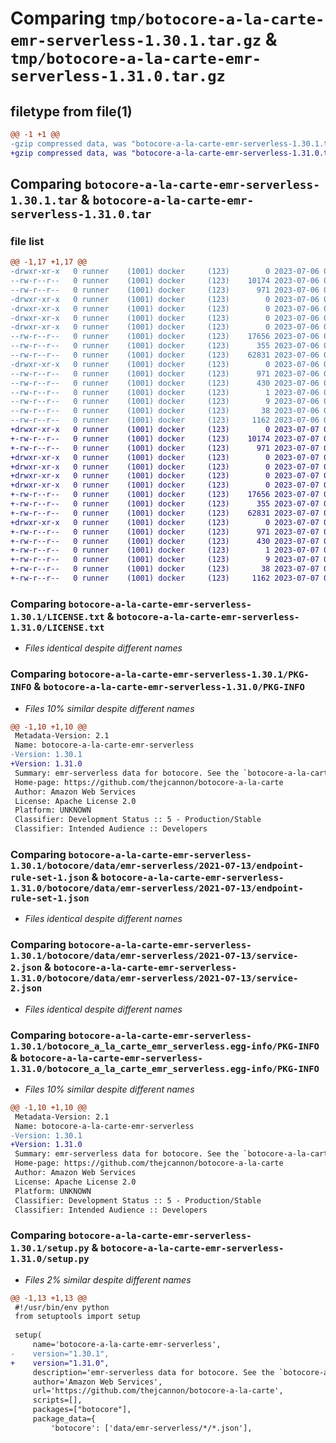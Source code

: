 # Comparing `tmp/botocore-a-la-carte-emr-serverless-1.30.1.tar.gz` & `tmp/botocore-a-la-carte-emr-serverless-1.31.0.tar.gz`

## filetype from file(1)

```diff
@@ -1 +1 @@
-gzip compressed data, was "botocore-a-la-carte-emr-serverless-1.30.1.tar", last modified: Thu Jul  6 01:45:07 2023, max compression
+gzip compressed data, was "botocore-a-la-carte-emr-serverless-1.31.0.tar", last modified: Fri Jul  7 01:43:58 2023, max compression
```

## Comparing `botocore-a-la-carte-emr-serverless-1.30.1.tar` & `botocore-a-la-carte-emr-serverless-1.31.0.tar`

### file list

```diff
@@ -1,17 +1,17 @@
-drwxr-xr-x   0 runner    (1001) docker     (123)        0 2023-07-06 01:45:07.254835 botocore-a-la-carte-emr-serverless-1.30.1/
--rw-r--r--   0 runner    (1001) docker     (123)    10174 2023-07-06 01:45:07.000000 botocore-a-la-carte-emr-serverless-1.30.1/LICENSE.txt
--rw-r--r--   0 runner    (1001) docker     (123)      971 2023-07-06 01:45:07.254835 botocore-a-la-carte-emr-serverless-1.30.1/PKG-INFO
-drwxr-xr-x   0 runner    (1001) docker     (123)        0 2023-07-06 01:45:07.254835 botocore-a-la-carte-emr-serverless-1.30.1/botocore/
-drwxr-xr-x   0 runner    (1001) docker     (123)        0 2023-07-06 01:45:07.254835 botocore-a-la-carte-emr-serverless-1.30.1/botocore/data/
-drwxr-xr-x   0 runner    (1001) docker     (123)        0 2023-07-06 01:45:07.254835 botocore-a-la-carte-emr-serverless-1.30.1/botocore/data/emr-serverless/
-drwxr-xr-x   0 runner    (1001) docker     (123)        0 2023-07-06 01:45:07.254835 botocore-a-la-carte-emr-serverless-1.30.1/botocore/data/emr-serverless/2021-07-13/
--rw-r--r--   0 runner    (1001) docker     (123)    17656 2023-07-06 01:44:40.000000 botocore-a-la-carte-emr-serverless-1.30.1/botocore/data/emr-serverless/2021-07-13/endpoint-rule-set-1.json
--rw-r--r--   0 runner    (1001) docker     (123)      355 2023-07-06 01:44:40.000000 botocore-a-la-carte-emr-serverless-1.30.1/botocore/data/emr-serverless/2021-07-13/paginators-1.json
--rw-r--r--   0 runner    (1001) docker     (123)    62831 2023-07-06 01:44:40.000000 botocore-a-la-carte-emr-serverless-1.30.1/botocore/data/emr-serverless/2021-07-13/service-2.json
-drwxr-xr-x   0 runner    (1001) docker     (123)        0 2023-07-06 01:45:07.254835 botocore-a-la-carte-emr-serverless-1.30.1/botocore_a_la_carte_emr_serverless.egg-info/
--rw-r--r--   0 runner    (1001) docker     (123)      971 2023-07-06 01:45:07.000000 botocore-a-la-carte-emr-serverless-1.30.1/botocore_a_la_carte_emr_serverless.egg-info/PKG-INFO
--rw-r--r--   0 runner    (1001) docker     (123)      430 2023-07-06 01:45:07.000000 botocore-a-la-carte-emr-serverless-1.30.1/botocore_a_la_carte_emr_serverless.egg-info/SOURCES.txt
--rw-r--r--   0 runner    (1001) docker     (123)        1 2023-07-06 01:45:07.000000 botocore-a-la-carte-emr-serverless-1.30.1/botocore_a_la_carte_emr_serverless.egg-info/dependency_links.txt
--rw-r--r--   0 runner    (1001) docker     (123)        9 2023-07-06 01:45:07.000000 botocore-a-la-carte-emr-serverless-1.30.1/botocore_a_la_carte_emr_serverless.egg-info/top_level.txt
--rw-r--r--   0 runner    (1001) docker     (123)       38 2023-07-06 01:45:07.254835 botocore-a-la-carte-emr-serverless-1.30.1/setup.cfg
--rw-r--r--   0 runner    (1001) docker     (123)     1162 2023-07-06 01:45:07.000000 botocore-a-la-carte-emr-serverless-1.30.1/setup.py
+drwxr-xr-x   0 runner    (1001) docker     (123)        0 2023-07-07 01:43:58.131361 botocore-a-la-carte-emr-serverless-1.31.0/
+-rw-r--r--   0 runner    (1001) docker     (123)    10174 2023-07-07 01:43:57.000000 botocore-a-la-carte-emr-serverless-1.31.0/LICENSE.txt
+-rw-r--r--   0 runner    (1001) docker     (123)      971 2023-07-07 01:43:58.131361 botocore-a-la-carte-emr-serverless-1.31.0/PKG-INFO
+drwxr-xr-x   0 runner    (1001) docker     (123)        0 2023-07-07 01:43:58.131361 botocore-a-la-carte-emr-serverless-1.31.0/botocore/
+drwxr-xr-x   0 runner    (1001) docker     (123)        0 2023-07-07 01:43:58.131361 botocore-a-la-carte-emr-serverless-1.31.0/botocore/data/
+drwxr-xr-x   0 runner    (1001) docker     (123)        0 2023-07-07 01:43:58.131361 botocore-a-la-carte-emr-serverless-1.31.0/botocore/data/emr-serverless/
+drwxr-xr-x   0 runner    (1001) docker     (123)        0 2023-07-07 01:43:58.131361 botocore-a-la-carte-emr-serverless-1.31.0/botocore/data/emr-serverless/2021-07-13/
+-rw-r--r--   0 runner    (1001) docker     (123)    17656 2023-07-07 01:43:28.000000 botocore-a-la-carte-emr-serverless-1.31.0/botocore/data/emr-serverless/2021-07-13/endpoint-rule-set-1.json
+-rw-r--r--   0 runner    (1001) docker     (123)      355 2023-07-07 01:43:28.000000 botocore-a-la-carte-emr-serverless-1.31.0/botocore/data/emr-serverless/2021-07-13/paginators-1.json
+-rw-r--r--   0 runner    (1001) docker     (123)    62831 2023-07-07 01:43:28.000000 botocore-a-la-carte-emr-serverless-1.31.0/botocore/data/emr-serverless/2021-07-13/service-2.json
+drwxr-xr-x   0 runner    (1001) docker     (123)        0 2023-07-07 01:43:58.131361 botocore-a-la-carte-emr-serverless-1.31.0/botocore_a_la_carte_emr_serverless.egg-info/
+-rw-r--r--   0 runner    (1001) docker     (123)      971 2023-07-07 01:43:58.000000 botocore-a-la-carte-emr-serverless-1.31.0/botocore_a_la_carte_emr_serverless.egg-info/PKG-INFO
+-rw-r--r--   0 runner    (1001) docker     (123)      430 2023-07-07 01:43:58.000000 botocore-a-la-carte-emr-serverless-1.31.0/botocore_a_la_carte_emr_serverless.egg-info/SOURCES.txt
+-rw-r--r--   0 runner    (1001) docker     (123)        1 2023-07-07 01:43:58.000000 botocore-a-la-carte-emr-serverless-1.31.0/botocore_a_la_carte_emr_serverless.egg-info/dependency_links.txt
+-rw-r--r--   0 runner    (1001) docker     (123)        9 2023-07-07 01:43:58.000000 botocore-a-la-carte-emr-serverless-1.31.0/botocore_a_la_carte_emr_serverless.egg-info/top_level.txt
+-rw-r--r--   0 runner    (1001) docker     (123)       38 2023-07-07 01:43:58.131361 botocore-a-la-carte-emr-serverless-1.31.0/setup.cfg
+-rw-r--r--   0 runner    (1001) docker     (123)     1162 2023-07-07 01:43:57.000000 botocore-a-la-carte-emr-serverless-1.31.0/setup.py
```

### Comparing `botocore-a-la-carte-emr-serverless-1.30.1/LICENSE.txt` & `botocore-a-la-carte-emr-serverless-1.31.0/LICENSE.txt`

 * *Files identical despite different names*

### Comparing `botocore-a-la-carte-emr-serverless-1.30.1/PKG-INFO` & `botocore-a-la-carte-emr-serverless-1.31.0/PKG-INFO`

 * *Files 10% similar despite different names*

```diff
@@ -1,10 +1,10 @@
 Metadata-Version: 2.1
 Name: botocore-a-la-carte-emr-serverless
-Version: 1.30.1
+Version: 1.31.0
 Summary: emr-serverless data for botocore. See the `botocore-a-la-carte` package for more info.
 Home-page: https://github.com/thejcannon/botocore-a-la-carte
 Author: Amazon Web Services
 License: Apache License 2.0
 Platform: UNKNOWN
 Classifier: Development Status :: 5 - Production/Stable
 Classifier: Intended Audience :: Developers
```

### Comparing `botocore-a-la-carte-emr-serverless-1.30.1/botocore/data/emr-serverless/2021-07-13/endpoint-rule-set-1.json` & `botocore-a-la-carte-emr-serverless-1.31.0/botocore/data/emr-serverless/2021-07-13/endpoint-rule-set-1.json`

 * *Files identical despite different names*

### Comparing `botocore-a-la-carte-emr-serverless-1.30.1/botocore/data/emr-serverless/2021-07-13/service-2.json` & `botocore-a-la-carte-emr-serverless-1.31.0/botocore/data/emr-serverless/2021-07-13/service-2.json`

 * *Files identical despite different names*

### Comparing `botocore-a-la-carte-emr-serverless-1.30.1/botocore_a_la_carte_emr_serverless.egg-info/PKG-INFO` & `botocore-a-la-carte-emr-serverless-1.31.0/botocore_a_la_carte_emr_serverless.egg-info/PKG-INFO`

 * *Files 10% similar despite different names*

```diff
@@ -1,10 +1,10 @@
 Metadata-Version: 2.1
 Name: botocore-a-la-carte-emr-serverless
-Version: 1.30.1
+Version: 1.31.0
 Summary: emr-serverless data for botocore. See the `botocore-a-la-carte` package for more info.
 Home-page: https://github.com/thejcannon/botocore-a-la-carte
 Author: Amazon Web Services
 License: Apache License 2.0
 Platform: UNKNOWN
 Classifier: Development Status :: 5 - Production/Stable
 Classifier: Intended Audience :: Developers
```

### Comparing `botocore-a-la-carte-emr-serverless-1.30.1/setup.py` & `botocore-a-la-carte-emr-serverless-1.31.0/setup.py`

 * *Files 2% similar despite different names*

```diff
@@ -1,13 +1,13 @@
 #!/usr/bin/env python
 from setuptools import setup
 
 setup(
     name='botocore-a-la-carte-emr-serverless',
-    version="1.30.1",
+    version="1.31.0",
     description='emr-serverless data for botocore. See the `botocore-a-la-carte` package for more info.',
     author='Amazon Web Services',
     url='https://github.com/thejcannon/botocore-a-la-carte',
     scripts=[],
     packages=["botocore"],
     package_data={
         'botocore': ['data/emr-serverless/*/*.json'],
```

